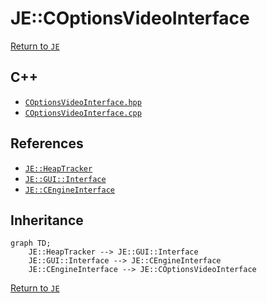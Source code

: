 # JE::COptionsVideoInterface

[Return to `JE`](/docs/je.md)

## C++

- [`COptionsVideoInterface.hpp`](/src/je/COptionsVideoInterface.hpp)
- [`COptionsVideoInterface.cpp`](/src/je/COptionsVideoInterface.cpp)

## References

- [`JE::HeapTracker`](/docs/je/HeapTracker.md)
- [`JE::GUI::Interface`](/docs/je/GUI/Interface.md)
- [`JE::CEngineInterface`](/docs/je/CEngineInterface.md)

## Inheritance

```mermaid
graph TD;
    JE::HeapTracker --> JE::GUI::Interface
    JE::GUI::Interface --> JE::CEngineInterface
    JE::CEngineInterface --> JE::COptionsVideoInterface
```

[Return to `JE`](/docs/je.md)